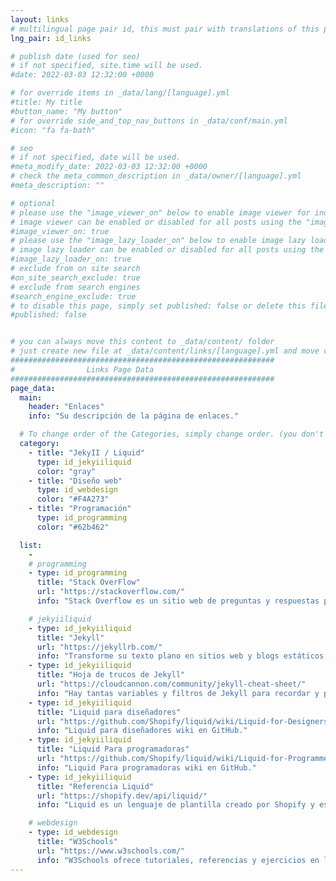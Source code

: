 ```yaml
---
layout: links
# multilingual page pair id, this must pair with translations of this page. (This name must be unique)
lng_pair: id_links

# publish date (used for seo)
# if not specified, site.time will be used.
#date: 2022-03-03 12:32:00 +0000

# for override items in _data/lang/[language].yml
#title: My title
#button_name: "My button"
# for override side_and_top_nav_buttons in _data/conf/main.yml
#icon: "fa fa-bath"

# seo
# if not specified, date will be used.
#meta_modify_date: 2022-03-03 12:32:00 +0000
# check the meta_common_description in _data/owner/[language].yml
#meta_description: ""

# optional
# please use the "image_viewer_on" below to enable image viewer for individual pages or posts (_posts/ or [language]/_posts folders).
# image viewer can be enabled or disabled for all posts using the "image_viewer_posts: true" setting in _data/conf/main.yml.
#image_viewer_on: true
# please use the "image_lazy_loader_on" below to enable image lazy loader for individual pages or posts (_posts/ or [language]/_posts folders).
# image lazy loader can be enabled or disabled for all posts using the "image_lazy_loader_posts: true" setting in _data/conf/main.yml.
#image_lazy_loader_on: true
# exclude from on site search
#on_site_search_exclude: true
# exclude from search engines
#search_engine_exclude: true
# to disable this page, simply set published: false or delete this file
#published: false


# you can always move this content to _data/content/ folder
# just create new file at _data/content/links/[language].yml and move content below.
###########################################################
#                Links Page Data
###########################################################
page_data:
  main:
    header: "Enlaces"
    info: "Su descripción de la página de enlaces."

  # To change order of the Categories, simply change order. (you don't need to change list order.)
  category:
    - title: "JekyII / Liquid"
      type: id_jekyiiliquid
      color: "gray"
    - title: "Diseño web"
      type: id_webdesign
      color: "#F4A273"
    - title: "Programación"
      type: id_programming
      color: "#62b462"

  list:
    -
    # programming
    - type: id_programming
      title: "Stack OverFlow"
      url: "https://stackoverflow.com/"
      info: "Stack Overflow es un sitio web de preguntas y respuestas para programadores profesionales y entusiastas.."

    # jekyiiliquid
    - type: id_jekyiiliquid
      title: "Jekyll"
      url: "https://jekyllrb.com/"
      info: "Transforme su texto plano en sitios web y blogs estáticos."
    - type: id_jekyiiliquid
      title: "Hoja de trucos de Jekyll"
      url: "https://cloudcannon.com/community/jekyll-cheat-sheet/"
      info: "Hay tantas variables y filtros de Jekyll para recordar y puede ser difícil mantenerlo todo en tu cabeza.Esta hoja de trucos sirve como una referencia rápida de todo lo que Jekyll puede hacer."
    - type: id_jekyiiliquid
      title: "Liquid para diseñadores"
      url: "https://github.com/Shopify/liquid/wiki/Liquid-for-Designers"
      info: "Liquid para diseñadores wiki en GitHub."
    - type: id_jekyiiliquid
      title: "Liquid Para programadoras"
      url: "https://github.com/Shopify/liquid/wiki/Liquid-for-Programmers"
      info: "Liquid Para programadoras wiki en GitHub."
    - type: id_jekyiiliquid
      title: "Referencia Liquid"
      url: "https://shopify.dev/api/liquid/"
      info: "Liquid es un lenguaje de plantilla creado por Shopify y escrito en Ruby. Ahora está disponible como un proyecto de código abierto en GitHub."

    # webdesign
    - type: id_webdesign
      title: "W3Schools"
      url: "https://www.w3schools.com/"
      info: "W3Schools ofrece tutoriales, referencias y ejercicios en línea gratuitos en todos los idiomas principales de la web. Cubriendo temas populares como HTML, CSS, JavaScript, Python, SQL, Java y muchos más."
---
```

